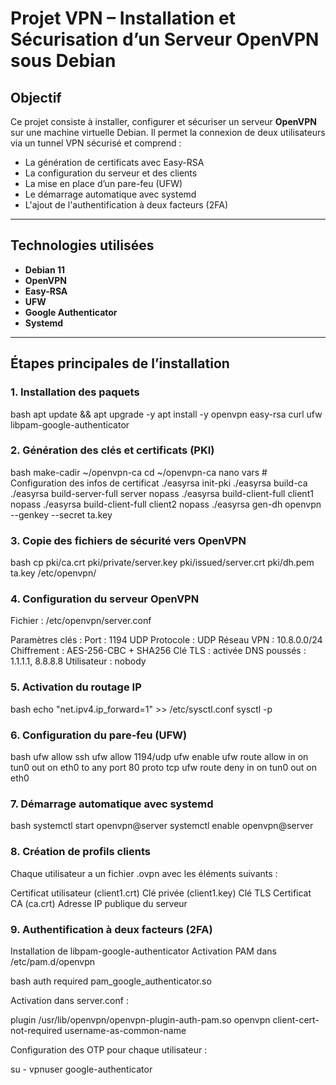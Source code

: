 # Projet VPN – Installation et Sécurisation d’un Serveur OpenVPN sous Debian

## Objectif

Ce projet consiste à installer, configurer et sécuriser un serveur **OpenVPN** sur une machine virtuelle Debian. Il permet la connexion de deux utilisateurs via un tunnel VPN sécurisé et comprend :
- La génération de certificats avec Easy-RSA
- La configuration du serveur et des clients
- La mise en place d’un pare-feu (UFW)
- Le démarrage automatique avec systemd
- L'ajout de l'authentification à deux facteurs (2FA)

---

## Technologies utilisées

- **Debian 11**
- **OpenVPN**
- **Easy-RSA**
- **UFW**
- **Google Authenticator**
- **Systemd**

---

## Étapes principales de l’installation

### 1. Installation des paquets
bash
apt update && apt upgrade -y
apt install -y openvpn easy-rsa curl ufw libpam-google-authenticator


### 2. Génération des clés et certificats (PKI)
bash
make-cadir ~/openvpn-ca
cd ~/openvpn-ca
nano vars    # Configuration des infos de certificat
./easyrsa init-pki
./easyrsa build-ca
./easyrsa build-server-full server nopass
./easyrsa build-client-full client1 nopass
./easyrsa build-client-full client2 nopass
./easyrsa gen-dh
openvpn --genkey --secret ta.key


### 3. Copie des fichiers de sécurité vers OpenVPN
bash
cp pki/ca.crt pki/private/server.key pki/issued/server.crt pki/dh.pem ta.key /etc/openvpn/


### 4. Configuration du serveur OpenVPN
Fichier : /etc/openvpn/server.conf

Paramètres clés :
Port : 1194 UDP
Protocole : UDP
Réseau VPN : 10.8.0.0/24
Chiffrement : AES-256-CBC + SHA256
Clé TLS : activée
DNS poussés : 1.1.1.1, 8.8.8.8
Utilisateur : nobody


### 5. Activation du routage IP
bash
echo "net.ipv4.ip_forward=1" >> /etc/sysctl.conf
sysctl -p


### 6. Configuration du pare-feu (UFW)
bash
ufw allow ssh
ufw allow 1194/udp
ufw enable
ufw route allow in on tun0 out on eth0 to any port 80 proto tcp
ufw route deny in on tun0 out on eth0


### 7. Démarrage automatique avec systemd
bash
systemctl start openvpn@server
systemctl enable openvpn@server


### 8. Création de profils clients

Chaque utilisateur a un fichier .ovpn avec les éléments suivants :

Certificat utilisateur (client1.crt)
Clé privée (client1.key)
Clé TLS
Certificat CA (ca.crt)
Adresse IP publique du serveur


### 9. Authentification à deux facteurs (2FA)

Installation de libpam-google-authenticator
Activation PAM dans /etc/pam.d/openvpn

bash
auth required pam_google_authenticator.so

Activation dans server.conf :

plugin /usr/lib/openvpn/openvpn-plugin-auth-pam.so openvpn
client-cert-not-required
username-as-common-name

Configuration des OTP pour chaque utilisateur :

su - vpnuser
google-authenticator

